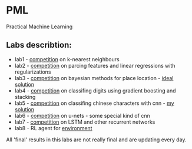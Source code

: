 # PML
Practical Machine Learning

## Labs describtion:

 * lab1 - [competition](https://www.kaggle.com/c/p1-faces) on k-nearest neighbours 
 * lab2 - [competition](https://www.kaggle.com/c/p2-house-pricing) on parcing features and linear regressions with regularizations
 * lab3 - [competition](https://www.kaggle.com/c/p3-location) on bayesian methods for place location - [ideal solution](https://github.com/dasimagin/PML/blob/master/P3-solution.cpp)
 * lab4 - [competition](https://www.kaggle.com/c/p4-digits/) on classifing digits using gradient boosting and stacking
 * lab5 - [competition](https://www.kaggle.com/c/p5-characters/) on classifing chinese characters with cnn - [my solution](https://github.com/oleges1/Renju/blob/local/Lab3_chinese_characters.ipynb)
 * lab6 - [competition](https://www.kaggle.com/c/p6-segmentation/) on u-nets - some special kind of cnn
 * lab7 - [competition](https://www.kaggle.com/c/p7-phonetics-2018) on LSTM and other recurrent networks
 * lab8 - RL agent for [environment](https://gym.openai.com/envs/Skiing-v0/)
 
 All 'final' results in this labs are not really final and are updating every day.
